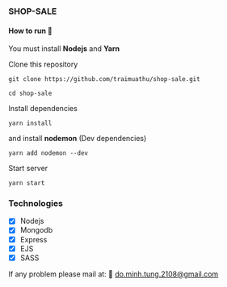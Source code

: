 ### SHOP-SALE

#### How to run :wrench:

You must install **Nodejs** and **Yarn**

Clone this repository
```shell
git clone https://github.com/traimuathu/shop-sale.git
```

```shell
cd shop-sale
```

Install dependencies
```shell
yarn install
```
and install **nodemon** (Dev dependencies)
```shell
yarn add nodemon --dev
```

Start server
```shell
yarn start
```

### Technologies
- [x] Nodejs
- [x] Mongodb
- [x] Express
- [x] EJS
- [x] SASS

If any problem please mail at: :email: do.minh.tung.2108@gmail.com